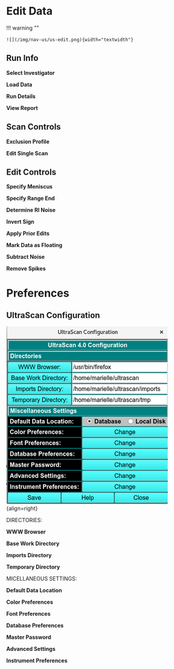 # Edit Data

!!! warning ""

    ![](/img/nav-us/us-edit.png){width="textwidth"}

## Run Info

$\textbf{Select Investigator}$

$\textbf{Load Data}$

$\textbf{Run Details}$

$\textbf{View Report}$

## Scan Controls

$\textbf{Exclusion Profile}$

$\textbf{Edit Single Scan}$

## Edit Controls

$\textbf{Specify Meniscus}$

$\textbf{Specify Range End}$

$\textbf{Determine RI Noise}$

$\textbf{Invert Sign}$

$\textbf{Apply Prior Edits}$

$\textbf{Mark Data as Floating}$

$\textbf{Subtract Noise}$

$\textbf{Remove Spikes}$

# Preferences
## UltraScan Configuration

![](/img/nav-us/us-preferences.png){align=right}

DIRECTORIES:

$\textbf{WWW Browser}$

$\textbf{Base Work Directory}$

$\textbf{Imports Directory}$

$\textbf{Temporary Directory}$

MICELLANEOUS SETTINGS:

$\textbf{Default Data Location}$

$\textbf{Color Preferences}$

$\textbf{Font Preferences}$

$\textbf{Database Preferences}$

$\textbf{Master Password}$

$\textbf{Advanced Settings}$

$\textbf{Instrument Preferences}$